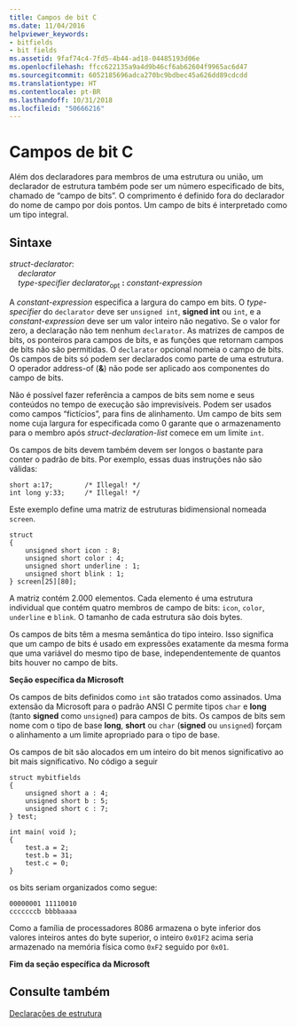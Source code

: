 ```yaml
---
title: Campos de bit C
ms.date: 11/04/2016
helpviewer_keywords:
- bitfields
- bit fields
ms.assetid: 9faf74c4-7fd5-4b44-ad18-04485193d06e
ms.openlocfilehash: ffcc622135a9a4d9b46cf6ab62604f9965ac6d47
ms.sourcegitcommit: 6052185696adca270bc9bdbec45a626dd89cdcdd
ms.translationtype: HT
ms.contentlocale: pt-BR
ms.lasthandoff: 10/31/2018
ms.locfileid: "50666216"
---
```

# <a name="c-bit-fields"></a>Campos de bit C

Além dos declaradores para membros de uma estrutura ou união, um declarador de estrutura também pode ser um número especificado de bits, chamado de “campo de bits”. O comprimento é definido fora do declarador do nome de campo por dois pontos. Um campo de bits é interpretado como um tipo integral.

## <a name="syntax"></a>Sintaxe

*struct-declarator*:<br/>
&nbsp;&nbsp;&nbsp;&nbsp;*declarator*<br/>
&nbsp;&nbsp;&nbsp;&nbsp;*type-specifier* *declarator*<sub>opt</sub> **:** *constant-expression*

A *constant-expression* especifica a largura do campo em bits. O *type-specifier* do `declarator` deve ser `unsigned int`, **signed int** ou `int`, e a *constant-expression* deve ser um valor inteiro não negativo. Se o valor for zero, a declaração não tem nenhum `declarator`. As matrizes de campos de bits, os ponteiros para campos de bits, e as funções que retornam campos de bits não são permitidas. O `declarator` opcional nomeia o campo de bits. Os campos de bits só podem ser declarados como parte de uma estrutura. O operador address-of (**&**) não pode ser aplicado aos componentes do campo de bits.

Não é possível fazer referência a campos de bits sem nome e seus conteúdos no tempo de execução são imprevisíveis. Podem ser usados como campos “fictícios”, para fins de alinhamento. Um campo de bits sem nome cuja largura for especificada como 0 garante que o armazenamento para o membro após *struct-declaration-list* comece em um limite `int`.

Os campos de bits devem também devem ser longos o bastante para conter o padrão de bits. Por exemplo, essas duas instruções não são válidas:

```
short a:17;        /* Illegal! */
int long y:33;     /* Illegal! */
```

Este exemplo define uma matriz de estruturas bidimensional nomeada `screen`.

```
struct
{
    unsigned short icon : 8;
    unsigned short color : 4;
    unsigned short underline : 1;
    unsigned short blink : 1;
} screen[25][80];
```

A matriz contém 2.000 elementos. Cada elemento é uma estrutura individual que contém quatro membros de campo de bits: `icon`, `color`, `underline` e `blink`. O tamanho de cada estrutura são dois bytes.

Os campos de bits têm a mesma semântica do tipo inteiro. Isso significa que um campo de bits é usado em expressões exatamente da mesma forma que uma variável do mesmo tipo de base, independentemente de quantos bits houver no campo de bits.

**Seção específica da Microsoft**

Os campos de bits definidos como `int` são tratados como assinados. Uma extensão da Microsoft para o padrão ANSI C permite tipos `char` e **long** (tanto **signed** como `unsigned`) para campos de bits. Os campos de bits sem nome com o tipo de base **long**, **short** ou `char` (**signed** ou `unsigned`) forçam o alinhamento a um limite apropriado para o tipo de base.

Os campos de bit são alocados em um inteiro do bit menos significativo ao bit mais significativo. No código a seguir

```
struct mybitfields
{
    unsigned short a : 4;
    unsigned short b : 5;
    unsigned short c : 7;
} test;

int main( void );
{
    test.a = 2;
    test.b = 31;
    test.c = 0;
}
```

os bits seriam organizados como segue:

```
00000001 11110010
cccccccb bbbbaaaa
```

Como a família de processadores 8086 armazena o byte inferior dos valores inteiros antes do byte superior, o inteiro `0x01F2` acima seria armazenado na memória física como `0xF2` seguido por `0x01`.

**Fim da seção específica da Microsoft**

## <a name="see-also"></a>Consulte também

[Declarações de estrutura](../c-language/structure-declarations.md)